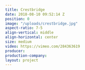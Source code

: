 ```yaml
---
title: Crestbridge
date: 2018-08-10 09:52:14 Z
position: 0
image: "/uploads/crestbridge.jpg"
aspect-ratio: 7-5
align-vertical: middle
align-horizontal: center
size: medium
video: https://vimeo.com/284363619
producer: 
production-company: 
layout: project
---
```


